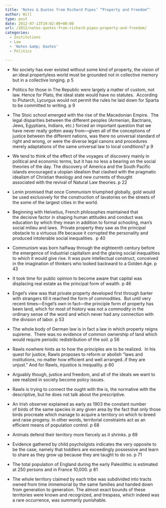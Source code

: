 ```yaml
---
title: 'Notes & Quotes from Richard Pipes’ “Property and Freedom”'
author: Will
type: post
date: 2012-07-13T19:02:00+00:00
url: /2012/notes-quotes-from-richard-pipes-property-and-freedom/
categories:
  - Institutions
  - Law
  - 'Notes &amp; Quotes'
  - Politics

---
```

  * No society has ever existed without some kind of property, the vision of an ideal propertyless world must be grounded not in collective memory but in a collective longing. p 5
  * Politics for those in The Republic were largely a matter of custom, not law. Hence for Plato, the ideal state would have no statutes.  According to Plutarch, Lycurgus would not permit the rules he laid down for Sparta to be committed to writing. p 9
  * The Stoic school emerged with the rise of the Macedonian Empire.  The legal disparities between the different peoples (Armenian, Bactrians, Jews, Egyptians, Indians, etc.) forced an important question that we have never really gotten away from—given all of the conceptions of justice between the different nations, was there no universal standard of right and wrong, or were the diverse legal canons and procedures merely adaptations of the same universal law to local conditions? p 9
  * We tend to think of the effect of the voyages of discovery mainly in political and economic terms, but it has no less a bearing on the social theories of the day. The discovery of America and the South Pacific islands encouraged a utopian idealism that clashed with the pragmatic idealism of Christian theology and new currents of thought associated with the revival of Natural Law theories. p 22
  * Lenin promised that once Communism triumphed globally, gold would be used exclusively for the construction of lavatories on the streets of the some of the largest cities in the world.
  * Beginning with Helvetius, French philosophes maintained that the decisive factor in shaping human attitudes and conduct was education by which they mean in addition to formal schooling, man&#8217;s social milieu and laws.  Private property they saw as the principal obstacle to a virtuous life because it corrupted the personality and produced intolerable social inequalities.  p 40
  * Communism was born halfway through the eighteenth century before the emergence of industrial capitalism and the glaring social inequalities to which it would give rise. It was pure intellectual construct, conceived in the imagination of thinkers who looked backward to a Golden Age. p 43
  * It took time for public opinion to become aware that capital was displacing real estate as the principal form of wealth. p 46
  * Engel&#8217;s view was that private property developed first through barter with strangers till it reached the form of commodities.  But until very recent times—Engel&#8217;s own in fact—the principle form of property has been land, which for most of history was not a commodity in the ordinary sense of the word and which never had any connection with the division of labor. p 53
  * The whole body of German law is in fact a law in which property reigns supreme.  There was no evidence of common ownership of land which would require periodic redistribution of the soil. p 56
  * Rawls nowhere hints as to how the principles are to be realized.  In his quest for justice, Rawls proposes to reform or abolish &#8220;laws and institutions, no matter how efficient and well arranged..if they are unjust.&#8221; And for Rawls, injustice is inequality. p 60
  * Arguably though, justice and freedom, and all of the ideals we want to see realized in society become policy issues.
  * Rawls is trying to connect the ought with the is, the normative with the descriptive, but he does not talk about the prescriptive.

  * An Irish observer explained as early as 1903 the constant number of birds of the same species in any given area by the fact that only those birds procreate which manage to acquire a territory on which to breed and raise progeny. In other words, territorial constraints act as an efficient means of population control. p 68
  * Animals defend their territory more fiercely as it shrinks. p 69
  * Evidence gathered by child psycholgists indicates the very opposite to be the case, namely that toddlers are exceedingly possessive and learn to share as they grow up because they are taught to do so. p 71
  * The total population of England during the early Paleolithic is estimated at 250 persons and in France 10,000. p 81
  * The whole territory claimed by each tribe was subdivided into tracts owned from time immemorial by the same families and handed down from generation to generation. The almost exact bounds of these territories were known and recognized, and trespass, which indeed was a rare occurrence, was summarily punishable.